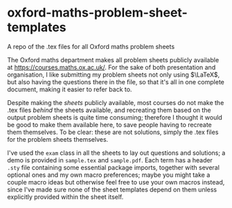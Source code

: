 # oxford-maths-problem-sheet-templates
A repo of the .tex files for all Oxford maths problem sheets

The Oxford maths department makes all problem sheets publicly available at https://courses.maths.ox.ac.uk/. For the sake of both presentation and organisation, I like submitting my problem sheets not only using $\LaTeX$, but also having the questions there in the file, so that it's all in one complete document, making it easier to refer back to.

Despite making the *sheets* publicly available, most courses do not make the .tex files *behind* the sheets available, and recreating them based on the output problem sheets is quite time consuming; therefore I thought it would be good to make them available here, to save people having to recreate them themselves. To be clear: these are not solutions, simply the .tex files for the problem sheets themselves.

I've used the `exam` class in all the sheets to lay out questions and solutions; a demo is provided in `sample.tex` and `sample.pdf`. Each term has a header `.sty` file containing some essential package imports, together with several optional ones and my own macro preferences; maybe you might take a couple macro ideas but otherwise feel free to use your own macros instead, since I've made sure none of the sheet templates depend on them unless explicitly provided within the sheet itself.
